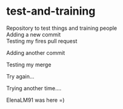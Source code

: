 # test-and-training

Repository to test things and training people  
Adding a new commit  
Testing my fires pull request  

Adding another commit

Testing my merge 

Try again...

Trying another time....

ElenaLM91 was here =)




